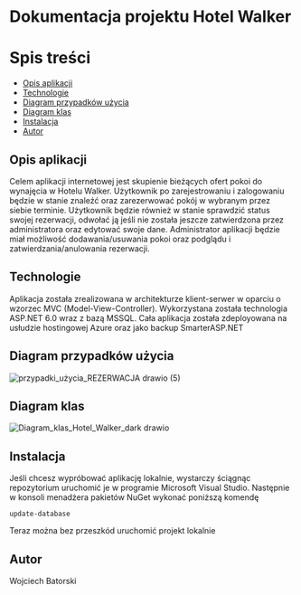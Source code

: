 # Dokumentacja projektu Hotel Walker

# Spis treści
* [Opis aplikacji](#opis-aplikacji)
* [Technologie](#technologie)
* [Diagram przypadków użycia](#diagram-przypadków-użycia)
* [Diagram klas](#diagram-klas)
* [Instalacja](#instalacja)
* [Autor](#autor)


## Opis aplikacji
Celem aplikacji internetowej jest skupienie bieżących ofert pokoi do wynajęcia w Hotelu Walker. Użytkownik po zarejestrowaniu i zalogowaniu będzie w stanie znaleźć oraz zarezerwować pokój w wybranym przez siebie terminie.
Użytkownik będzie również w stanie sprawdzić status swojej rezerwacji, odwołać ją jeśli nie została jeszcze zatwierdzona przez administratora oraz edytować swoje dane. Administrator aplikacji będzie miał możliwość dodawania/usuwania pokoi oraz podglądu i zatwierdzania/anulowania rezerwacji.

## Technologie
Aplikacja została zrealizowana w architekturze klient-serwer w oparciu o wzorzec MVC (Model-View-Controller). Wykorzystana została technologia ASP.NET 6.0 wraz z bazą MSSQL. Cała aplikacja została zdeployowana na usłudzie hostingowej Azure oraz jako backup SmarterASP.NET

## Diagram przypadków użycia
![przypadki_użycia_REZERWACJA drawio (5)](https://github.com/Durill/Hotel_Walker/assets/70134706/2e409dcf-a04b-441f-9e4d-7101ae7e1da0)

## Diagram klas
![Diagram_klas_Hotel_Walker_dark drawio](https://github.com/Durill/Hotel_Walker/assets/70134706/26bc6ce2-31c0-42a3-b089-ebe234b73b8d)

## Instalacja
Jeśli chcesz wypróbować aplikację lokalnie, wystarczy ściągnąc repozytorium uruchomić je w programie Microsoft Visual Studio.
Następnie w konsoli menadżera pakietów NuGet wykonać poniższą komendę
```
update-database
```
Teraz można bez przeszkód uruchomić projekt lokalnie

## Autor
Wojciech Batorski

